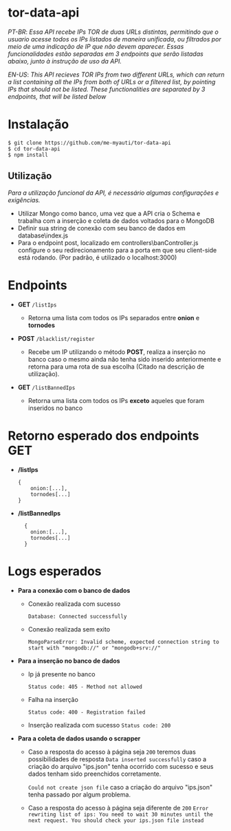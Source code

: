 # tor-data-api
*PT-BR*: _Essa API recebe IPs TOR de duas URLs distintas, permitindo que o usuario acesse todos os IPs listados de maneira unificada, ou filtrados por meio de uma indicação de IP que não devem aparecer. Essas funcionalidades estão separadas em 3 endpoints que serão listadas abaixo, junto à instrução de uso da API._

*EN-US*: _This API recieves TOR IPs from two different URLs, which can return a list containing all the IPs from both of URLs or a filtered list, by pointing IPs that should not be listed. These functionalities are separated by 3 endpoints, that will be listed below_

# Instalação
```
$ git clone https://github.com/me-myauti/tor-data-api
$ cd tor-data-api
$ npm install
```
## Utilização
_Para a utilização funcional da API, é necessário algumas configurações e exigências._

* Utilizar Mongo como banco, uma vez que a API cria o Schema e trabalha com a inserção e coleta de dados voltados para o MongoDB
* Definir sua string de conexão com seu banco de dados em database\index.js
* Para o endpoint post, localizado em controllers\banController.js configure o seu redirecionamento para a porta em que seu client-side está rodando. (Por padrão, é utilizado o localhost:3000)

# Endpoints
* **GET** ```/listIps```
   * Retorna uma lista com todos os IPs separados entre **onion** e **tornodes**

* **POST** ```/blacklist/register```
    * Recebe um IP utilizando o método **POST**, realiza a inserção no banco caso o mesmo ainda não tenha sido inserido anteriormente e retorna para uma rota de sua escolha (Citado na descrição de utilização).

* **GET** ```/listBannedIps```
    * Retorna uma lista com todos os IPs **exceto** aqueles que foram inseridos no banco

# Retorno esperado dos endpoints GET
* **/listIps**
    ```
    { 
        onion:[...],
        tornodes[...]
    }
    ```
    
* **/listBannedIps**
  ```
    {
      onion:[...],
      tornodes[...]
    }
  ```

# Logs esperados
* **Para a conexão com o banco de dados**
    * Conexão realizada com sucesso

        ```Database: Connected successfully```
    
    * Conexão realizada sem exito
    
        ```MongoParseError: Invalid scheme, expected connection string to start with "mongodb://" or "mongodb+srv://"```
    
* **Para a inserção no banco de dados**
    * Ip já presente no banco
    
        ```Status code: 405 - Method not allowed```

    * Falha na inserção
    
        ```Status code: 400 - Registration failed```
    
    * Inserção realizada com sucesso
        ```Status code: 200```
    
* **Para a coleta de dados usando o scrapper**
    * Caso a resposta do acesso à página seja ```200``` teremos duas possibilidades de resposta
        ```Data inserted successfully``` caso a criação do arquivo "ips.json" tenha ocorrido com sucesso e seus dados tenham sido preenchidos corretamente.

        ```Could not create json file``` caso a criação do arquivo "ips.json" tenha passado por algum problema.
        
    * Caso a resposta do acesso à página seja diferente de ```200```
        ```Error rewriting list of ips: You need to wait 30 minutes until the next request. You should check your ips.json file instead```
